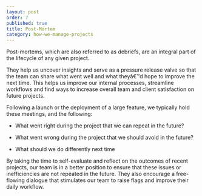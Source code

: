 ```yaml
---
layout: post
order: 7
published: true
title: Post-Mortem
category: how-we-manage-projects
---
```

Post-mortems, which are also referred to as debriefs, are an integral part of the lifecycle of any given project. 

<!-- more -->

They help us uncover insights and serve as a pressure release valve so that the team can share what went well and what theyâ€™d hope to improve the next time. This helps us improve our internal processes, streamline workflows and find ways to increase overall team and client satisfaction on future projects. 

Following a launch or the deployment of a large feature, we typically hold these meetings, and the following:

* What went right during the project that we can repeat in the future?

* What went wrong during the project that we should avoid in the future?

* What should we do differently next time

By taking the time to self-evaluate and reflect on the outcomes of recent projects, our team is in a better position to ensure that these issues or inefficiencies are not repeated in the future. They also encourage a free-flowing dialogue that stimulates our team to raise flags and improve their daily workflow.

